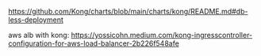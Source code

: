 https://github.com/Kong/charts/blob/main/charts/kong/README.md#db-less-deployment

aws alb with kong: https://yossicohn.medium.com/kong-ingresscontroller-configuration-for-aws-load-balancer-2b226f548afe